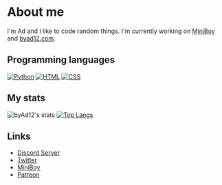 # About me

I'm Ad and I like to code random things.
I'm currently working on [MiniBoy](https://miniboy.lol) and [byad12.com](https://y.byad12.com).

## Programming languages
[![Python](https://www.quintagroup.com/++theme++quintagroup-theme/images/logo_python_section.png)](https://python.org)
[![HTML](https://th.bing.com/th/id/R.42817ec095b69bb84d16ee097333e5d3?rik=VXHOK76twooHlQ&pid=ImgRaw&r=0)](https://html5.org)
[![CSS](https://www.proteusthemes.com/wp-content/uploads/2017/11/features-css-min.png)]()

## My stats
![byAd12's stats](https://github-readme-stats.vercel.app/api?username=byad12&show_icons=true&theme=Gradient)
[![Top Langs](https://github-readme-stats.vercel.app/api/top-langs/?username=byAd12&layout=compact)](https://github.com/byad12)

## Links

* [Discord Server](https://discord.gg/gG3DnUfj6E)
* [Twitter](https://twitter.com/MiniBoy_Bot)
* [MiniBoy](https://dsc.gg/miniboy)
* [Patreon](https://www.patreon.com/MiniBoy)
